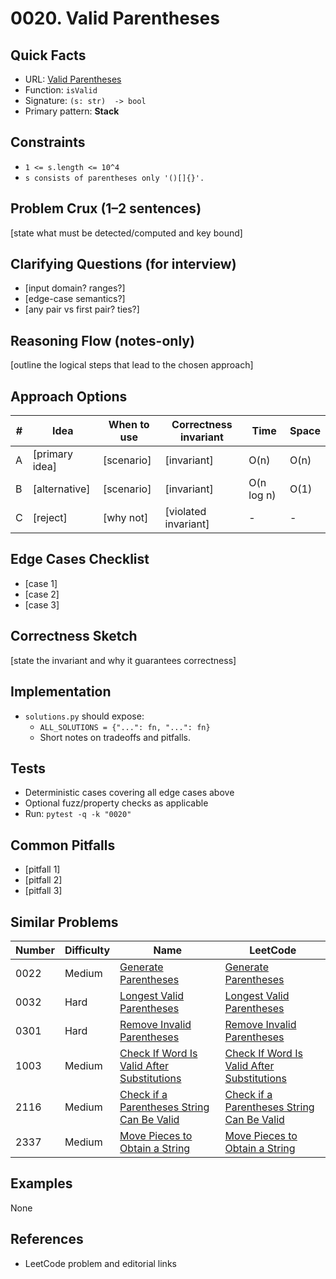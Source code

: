 # 0020. Valid Parentheses

## Quick Facts

- URL: [Valid Parentheses](https://leetcode.com/problems/valid-parentheses/)
- Function: `isValid`
- Signature: `(s: str)  -> bool`
- Primary pattern: **Stack**

## Constraints

- `1 <= s.length <= 10^4`
- `s consists of parentheses only '()[]{}'.`

## Problem Crux (1–2 sentences)

[state what must be detected/computed and key bound]

## Clarifying Questions (for interview)

- [input domain? ranges?]
- [edge-case semantics?]
- [any pair vs first pair? ties?]

## Reasoning Flow (notes-only)

[outline the logical steps that lead to the chosen approach]

## Approach Options

| # | Idea | When to use | Correctness invariant | Time | Space |
|---|------|-------------|-----------------------|------|-------|
| A | [primary idea] | [scenario] | [invariant] | O(n) | O(n) |
| B | [alternative] | [scenario] | [invariant] | O(n log n) | O(1) |
| C | [reject] | [why not] | [violated invariant] | - | - |

## Edge Cases Checklist

- [case 1]
- [case 2]
- [case 3]

## Correctness Sketch

[state the invariant and why it guarantees correctness]

## Implementation

- `solutions.py` should expose:
  - `ALL_SOLUTIONS = {"...": fn, "...": fn}`
  - Short notes on tradeoffs and pitfalls.

## Tests

- Deterministic cases covering all edge cases above
- Optional fuzz/property checks as applicable
- Run: `pytest -q -k "0020"`

## Common Pitfalls

- [pitfall 1]
- [pitfall 2]
- [pitfall 3]

## Similar Problems

| Number | Difficulty | Name | LeetCode |
|---|---|---|---|
| 0022 | Medium | [Generate Parentheses](../0022-generate-parentheses/readme.md) | [Generate Parentheses](https://leetcode.com/problems/generate-parentheses/) |
| 0032 | Hard | [Longest Valid Parentheses](../0032-longest-valid-parentheses/readme.md) | [Longest Valid Parentheses](https://leetcode.com/problems/longest-valid-parentheses/) |
| 0301 | Hard | [Remove Invalid Parentheses](../0301-remove-invalid-parentheses/readme.md) | [Remove Invalid Parentheses](https://leetcode.com/problems/remove-invalid-parentheses/) |
| 1003 | Medium | [Check If Word Is Valid After Substitutions](../1003-check-if-word-is-valid-after-substitutions/readme.md) | [Check If Word Is Valid After Substitutions](https://leetcode.com/problems/check-if-word-is-valid-after-substitutions/) |
| 2116 | Medium | [Check if a Parentheses String Can Be Valid](../2116-check-if-a-parentheses-string-can-be-valid/readme.md) | [Check if a Parentheses String Can Be Valid](https://leetcode.com/problems/check-if-a-parentheses-string-can-be-valid/) |
| 2337 | Medium | [Move Pieces to Obtain a String](../2337-move-pieces-to-obtain-a-string/readme.md) | [Move Pieces to Obtain a String](https://leetcode.com/problems/move-pieces-to-obtain-a-string/) |

## Examples

None

## References

- LeetCode problem and editorial links
